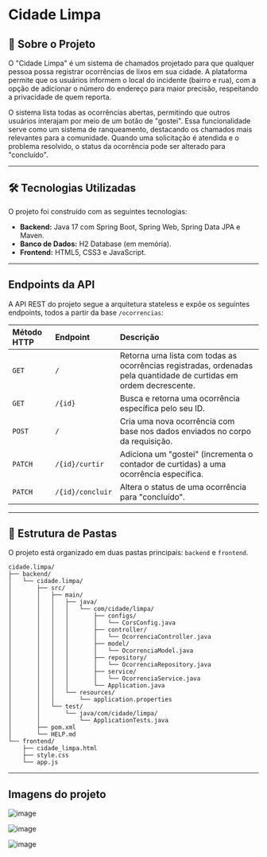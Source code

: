 # Cidade Limpa

## 📝 Sobre o Projeto

O "Cidade Limpa" é um sistema de chamados projetado para que qualquer pessoa possa registrar ocorrências de lixos em sua cidade. A plataforma permite que os usuários informem o local do incidente (bairro e rua), com a opção de adicionar o número do endereço para maior precisão, respeitando a privacidade de quem reporta.

O sistema lista todas as ocorrências abertas, permitindo que outros usuários interajam por meio de um botão de "gostei". Essa funcionalidade serve como um sistema de ranqueamento, destacando os chamados mais relevantes para a comunidade. Quando uma solicitação é atendida e o problema resolvido, o status da ocorrência pode ser alterado para "concluído".

---

## 🛠️ Tecnologias Utilizadas

O projeto foi construído com as seguintes tecnologias:

* **Backend:** Java 17 com Spring Boot, Spring Web, Spring Data JPA e Maven.
* **Banco de Dados:** H2 Database (em memória).
* **Frontend:** HTML5, CSS3 e JavaScript.

---

## Endpoints da API

A API REST do projeto segue a arquitetura stateless e expõe os seguintes endpoints, todos a partir da base `/ocorrencias`:

| Método HTTP | Endpoint | Descrição |
| :--- | :--- | :--- |
| `GET` | `/` | Retorna uma lista com todas as ocorrências registradas, ordenadas pela quantidade de curtidas em ordem decrescente. |
| `GET` | `/{id}` | Busca e retorna uma ocorrência específica pelo seu ID. |
| `POST` | `/` | Cria uma nova ocorrência com base nos dados enviados no corpo da requisição. |
| `PATCH` | `/{id}/curtir` | Adiciona um "gostei" (incrementa o contador de curtidas) a uma ocorrência específica. |
| `PATCH` | `/{id}/concluir` | Altera o status de uma ocorrência para "concluído". |

---

## 📂 Estrutura de Pastas

O projeto está organizado em duas pastas principais: `backend` e `frontend`.

```
cidade.limpa/
├── backend/
│   └── cidade.limpa/
│       ├── src/
│       │   ├── main/
│       │   │   ├── java/
│       │   │   │   └── com/cidade/limpa/
│       │   │   │       ├── configs/
│       │   │   │       │   └── CorsConfig.java
│       │   │   │       ├── controller/
│       │   │   │       │   └── OcorrenciaController.java
│       │   │   │       ├── model/
│       │   │   │       │   └── OcorrenciaModel.java
│       │   │   │       ├── repository/
│       │   │   │       │   └── OcorrenciaRepository.java
│       │   │   │       ├── service/
│       │   │   │       │   └── OcorrenciaService.java
│       │   │   │       └── Application.java
│       │   │   └── resources/
│       │   │       └── application.properties
│       │   └── test/
│       │       └── java/com/cidade/limpa/
│       │           └── ApplicationTests.java
│       ├── pom.xml
│       └── HELP.md
└── frontend/
    ├── cidade_limpa.html
    ├── style.css
    └── app.js
```
---
## Imagens do projeto

![image](https://github.com/user-attachments/assets/f754d33e-625b-4b76-9710-f92e8edd9190)

![image](https://github.com/user-attachments/assets/494ace20-c623-4cfd-8551-51857c2223fb)

![image](https://github.com/user-attachments/assets/c8101e82-faed-484d-97cc-9ace2164f2f3)

